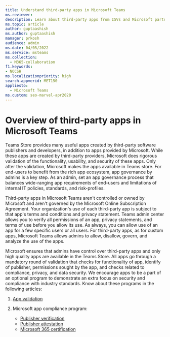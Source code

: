 ```yaml
---
title: Understand third-party apps in Microsoft Teams
ms.reviewer: 
description: Learn about third-party apps from ISVs and Microsoft partners in Microsoft Teams.
ms.topic: article
author: guptaashish
ms.author: guptaashish
manager: prkosh
audience: admin
ms.date: 04/05/2022
ms.service: msteams
ms.collection: 
  - M365-collaboration
f1.keywords:
- NOCSH
ms.localizationpriority: high
search.appverid: MET150
appliesto: 
  - Microsoft Teams
ms.custom: seo-marvel-apr2020
---
```

# Overview of third-party apps in Microsoft Teams

Teams Store provides many useful apps created by third-party software publishers and developers, in addition to apps provided by Microsoft. While these apps are created by third-party providers, Microsoft does rigorous validation of the functionality, usability, and security of these apps. Only after the validation, Microsoft makes the apps available in Teams store. For end-users to benefit from the rich app ecosystem, app governance by admins is a key step. As an admin, set an app governance process that balances wide-ranging app requirements of end-users and limitations of internal IT policies, standards, and risk-profiles.

Third-party apps in Microsoft Teams aren't controlled or owned by Microsoft and aren't governed by the Microsoft Online Subscription Agreement. Your organization's use of each third-party app is subject to that app's terms and conditions and privacy statement. Teams admin center allows you to verify all permissions of an app, privacy statements, and terms of use before you allow its use. As always, you can allow use of an app for a few specific users or all users. For third-party apps, as for custom apps, Microsoft Teams allows admins to allow, disallow, govern, and analyze the use of the apps.

Microsoft ensures that admins have control over third-party apps and only high quality apps are available in the Teams Store. All apps go through a mandatory round of validation that checks for functionality of app, identify of publisher, permissions sought by the app, and checks related to compliance, privacy, and data security. We encourage apps to be a part of an optional program to demonstrate an extra focus on security and compliance with industry standards. Know about these programs in the following articles:

1. [App validation](overview-of-app-validation.md#app-validation-and-testing)

1. Microsoft app compliance program:

   - [Publisher verification](overview-of-app-certification.md#publisher-verification)
   - [Publisher attestation](overview-of-app-certification.md#publisher-attestation)
   - [Microsoft 365 certification](overview-of-app-certification.md#microsoft-365-certification)
